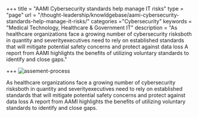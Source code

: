 +++
title = "AAMI Cybersecurity standards help manage IT risks"
type = "page"
url = "/thought-leadership/knowldgebase/aami-cybersecurity-standards-help-manage-it-risks/"
categories ="Cybersecurity"
keywords = "Medical Technology, Healthcare & Government IT"
description = "As healthcare organizations face a growing number of cybersecurity risksboth in quantity and severityexecutives need to rely on established standards that will mitigate potential safety concerns and protect against data loss A report from AAMI highlights the benefits of utilizing voluntary standards to identify and close gaps."
    

+++
 ![assement-process](/blog/AAMI_Cyber_1486029966-300x204.jpg#center) 

 As healthcare organizations face a growing number of cybersecurity risksboth in quantity and severityexecutives need to rely on established standards that will mitigate potential safety concerns and protect against data loss A report from AAMI highlights the benefits of utilizing voluntary standards to identify and close gaps.